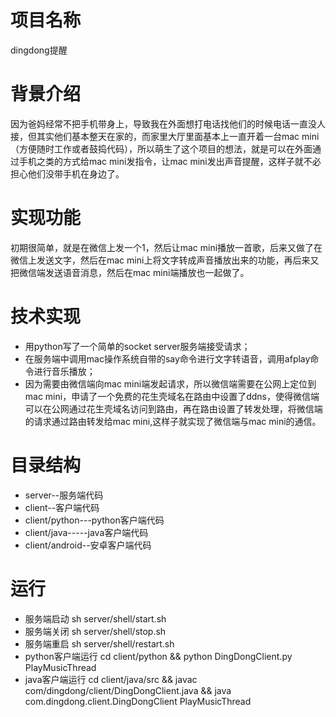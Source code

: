 # 项目名称
dingdong提醒
# 背景介绍
因为爸妈经常不把手机带身上，导致我在外面想打电话找他们的时候电话一直没人接，但其实他们基本整天在家的，而家里大厅里面基本上一直开着一台mac mini（方便随时工作或者鼓捣代码），所以萌生了这个项目的想法，就是可以在外面通过手机之类的方式给mac mini发指令，让mac mini发出声音提醒，这样子就不必担心他们没带手机在身边了。
# 实现功能
初期很简单，就是在微信上发一个1，然后让mac mini播放一首歌，后来又做了在微信上发送文字，然后在mac mini上将文字转成声音播放出来的功能，再后来又把微信端发送语音消息，然后在mac mini端播放也一起做了。<br/>
# 技术实现
* 用python写了一个简单的socket server服务端接受请求；
* 在服务端中调用mac操作系统自带的say命令进行文字转语音，调用afplay命令进行音乐播放；
* 因为需要由微信端向mac mini端发起请求，所以微信端需要在公网上定位到mac mini，申请了一个免费的花生壳域名在路由中设置了ddns，使得微信端可以在公网通过花生壳域名访问到路由，再在路由设置了转发处理，将微信端的请求通过路由转发给mac mini,这样子就实现了微信端与mac mini的通信。
# 目录结构
* server--服务端代码
* client--客户端代码
* client/python---python客户端代码
* client/java-----java客户端代码
* client/android--安卓客户端代码
# 运行
* 服务端启动 sh server/shell/start.sh
* 服务端关闭 sh server/shell/stop.sh
* 服务端重启 sh server/shell/restart.sh
* python客户端运行 cd client/python    && python DingDongClient.py PlayMusicThread
* java客户端运行   cd client/java/src  && javac com/dingdong/client/DingDongClient.java && java com.dingdong.client.DingDongClient PlayMusicThread
